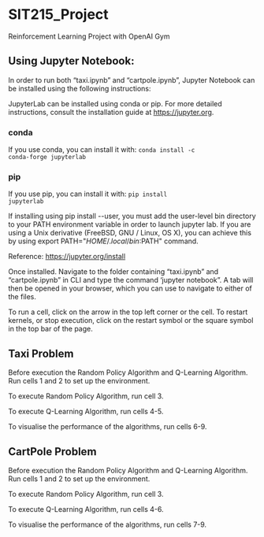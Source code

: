 # SIT215_Project
Reinforcement Learning Project with OpenAI Gym

## Using Jupyter Notebook:
In order to run both “taxi.ipynb” and “cartpole.ipynb”, Jupyter Notebook can be installed using the following instructions:

JupyterLab can be installed using conda or pip. For more detailed instructions, consult the installation guide at https://jupyter.org.

### conda
If you use conda, you can install it with:
<code>conda install -c conda-forge jupyterlab</code>

### pip
If you use pip, you can install it with:
<code>pip install jupyterlab</code>

If installing using pip install --user, you must add the user-level bin directory to your PATH environment variable in order to launch jupyter lab. If you are using a Unix derivative (FreeBSD, GNU / Linux, OS X), you can achieve this by using export PATH="$HOME/.local/bin:$PATH" command.

Reference: https://jupyter.org/install

Once installed. Navigate to the folder containing “taxi.ipynb” and “cartpole.ipynb” in CLI and type the command ‘jupyter notebook”.  A tab will then be opened in your browser, which you can use to navigate to either of the files.

To run a cell, click on the arrow in the top left corner or the cell.
To restart kernels, or stop execution, click on the restart symbol or the square symbol in the top bar of the page.

## Taxi Problem
Before execution the Random Policy Algorithm and Q-Learning Algorithm. Run cells 1 and 2 to set up the environment.

To execute Random Policy Algorithm, run cell 3.

To execute Q-Learning Algorithm, run cells 4-5.

To visualise the performance of the algorithms, run cells 6-9.

## CartPole Problem
Before execution the Random Policy Algorithm and Q-Learning Algorithm. Run cells 1 and 2 to set up the environment.

To execute Random Policy Algorithm, run cell 3.

To execute Q-Learning Algorithm, run cells 4-6.

To visualise the performance of the algorithms, run cells 7-9.

